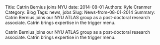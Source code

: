 Title: Catrin Bernius joins NYU
date: 2014-08-01
Authors: Kyle Cranmer
Category: Blog
Tags: news, jobs
Slug: News-from-08-01-2014
Summary: Catrin Bernius joins our NYU ATLAS group as a post-doctoral research associate. Catrin brings expertise in the trigger menu.

Catrin Bernius joins our NYU ATLAS group as a post-doctoral research associate. Catrin brings expertise in the trigger menu.